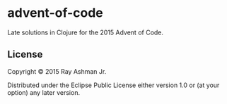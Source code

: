 # advent-of-code

Late solutions in Clojure for the 2015 Advent of Code.

## License

Copyright © 2015 Ray Ashman Jr.

Distributed under the Eclipse Public License either version 1.0 or (at
your option) any later version.
